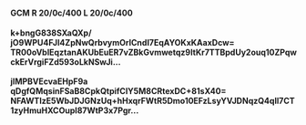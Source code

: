 #### GCM R 20/0c/400 L 20/0c/400
**k+bngG838SXaQXp/**<br/>**jO9WPU4FJI4ZpNwQrbvymOrlCndI7EqAYOKxKAaxDcw=**<br/>**TR00oVbIEqztanAKUbEuER7vZBkGvmwetqz9ItKr7TTBpdUy2ouq10ZPqwckErVrgiFZd593oLkNSwJi...**<br/><br/>
**jIMPBVEcvaEHpF9a**<br/>**qDgfQMqsinFSaB8CpkQtpifCIY5M8CRtexDC+81sX40=**<br/>**NFAWTlzE5WbJDJGNzUq+hHxqrFWtR5Dmo10EFzLsyYVJDNqzQ4qll7CT1zyHmuHXCOupI87WtP3x7Pgr...**